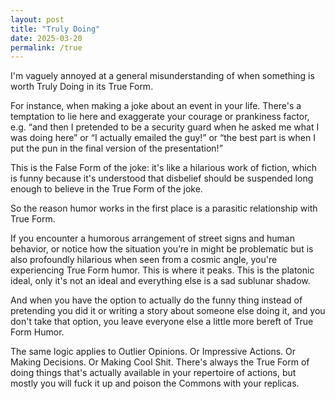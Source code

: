 ```yaml
---
layout: post
title: "Truly Doing"
date: 2025-03-20
permalink: /true
---
```


I'm vaguely annoyed at a general misunderstanding of when something is worth Truly Doing in its True Form.


For instance, when making a joke about an event in your life. There's a temptation to lie here and exaggerate your courage or prankiness factor, e.g. “and then I pretended to be a security guard when he asked me what I was doing here” or “I actually emailed the guy!” or “the best part is when I put the pun in the final version of the presentation!”


This is the False Form of the joke: it's like a hilarious work of fiction, which is funny because it's understood that disbelief should be suspended long enough to believe in the True Form of the joke.


So the reason humor works in the first place is a parasitic relationship with True Form.


If you encounter a humorous arrangement of street signs and human behavior, or notice how the situation you’re in might be problematic but is also profoundly hilarious when seen from a cosmic angle, you're experiencing True Form humor. This is where it peaks. This is the platonic ideal, only it's not an ideal and everything else is a sad sublunar shadow.


And when you have the option to actually do the funny thing instead of pretending you did it or writing a story about someone else doing it, and you don't take that option, you leave everyone else a little more bereft of True Form Humor.


The same logic applies to Outlier Opinions. Or Impressive Actions. Or Making Decisions. Or Making Cool Shit. There's always the True Form of doing things that's actually available in your repertoire of actions, but mostly you will fuck it up and poison the Commons with your replicas.
